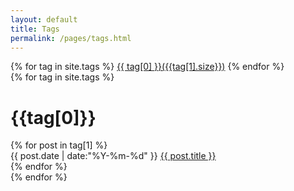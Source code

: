 ```yaml
---
layout: default
title: Tags
permalink: /pages/tags.html
---
```


<div class="page-tag">
	{% for tag in site.tags %}
		<a href="#{{tag[0]}}" name="{{tag[0]}}">{{ tag[0] }}({{tag[1].size}})</a>
	{% endfor %}
</div>

<div class="clear"></div>

<div>
	{% for tag in site.tags %}
	<div class="target-fix" id = "{{tag[0]}}" name="{{tag[0]}}">
		<h1 class="tag-name" >{{tag[0]}}</h1>
		{% for post in tag[1] %}
			<div class="article">
				<span class="datetime">{{ post.date | date:"%Y-%m-%d" }} </span>
				<a href="{{ post.url }}">{{ post.title }}</a>
			</div>
		{% endfor %}	
	</div>	
	{% endfor %}
</div>	
